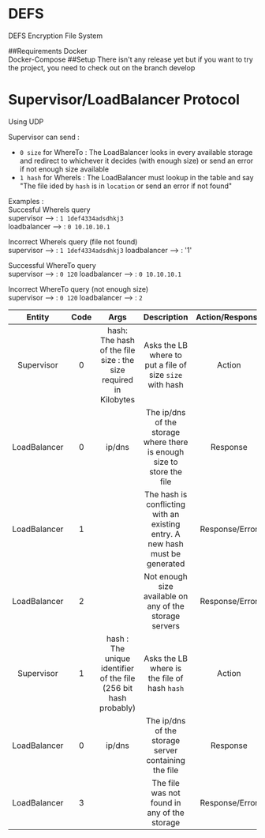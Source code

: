# DEFS

DEFS Encryption File System

##Requirements
Docker  
Docker-Compose
##Setup
There isn't any release yet but if you want to try the project, you need to check out on the branch develop

# Supervisor/LoadBalancer Protocol

Using UDP

Supervisor can send :

- `0 size` for WhereTo : The LoadBalancer looks in every available storage and redirect to whichever it decides (with enough size) or send an error if not enough size available
- `1 hash` for WhereIs : The LoadBalancer must lookup in the table and say "The file ided by `hash` is in `location` or send an error if not found"

Examples :  
 Succesful WhereIs query  
 supervisor --> : `1 1def4334adsdhkj3`  
 loadbalancer --> : `0 10.10.10.1`

Incorrect WhereIs query (file not found)  
 supervisor --> : `1 1def4334adsdhkj3`
loadbalancer --> : '1'

Successful WhereTo query  
 supervisor --> : `0 120`
loadbalancer --> : `0 10.10.10.1`

Incorrect WhereTo query (not enough size)  
 supervisor --> : `0 120`
loadbalancer --> : `2`

|    Entity    | Code |                               Args                               |                                 Description                                  | Action/Response |
| :----------: | :--: | :--------------------------------------------------------------: | :--------------------------------------------------------------------------: | :-------------: |
|  Supervisor  |  0   | hash: The hash of the file size : the size required in Kilobytes |           Asks the LB where to put a file of size `size` with hash           |     Action      |
| LoadBalancer |  0   |                              ip/dns                              |    The ip/dns of the storage where there is enough size to store the file    |    Response     |
| LoadBalancer |  1   |                                                                  | The hash is conflicting with an existing entry. A new hash must be generated | Response/Error  |
| LoadBalancer |  2   |                                                                  |           Not enough size available on any of the storage servers            | Response/Error  |
|  Supervisor  |  1   | hash : The unique identifier of the file (256 bit hash probably) |                 Asks the LB where is the file of hash `hash`                 |     Action      |
| LoadBalancer |  0   |                              ip/dns                              |             The ip/dns of the storage server containing the file             |    Response     |
| LoadBalancer |  3   |                                                                  |                 The file was not found in any of the storage                 | Response/Error  |
